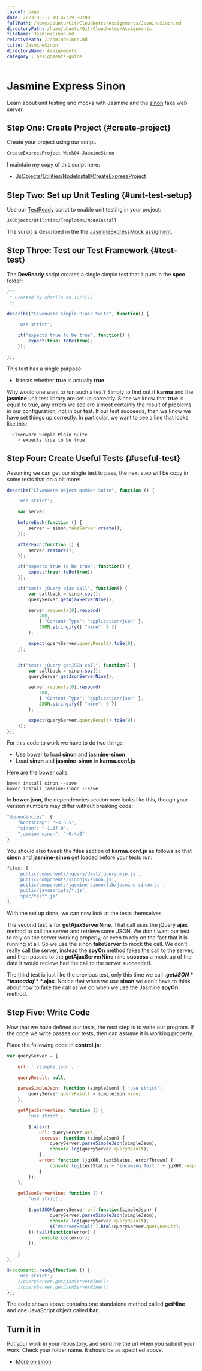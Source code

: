 ```yaml
---
layout: page
date: 2023-05-17 10:47:29 -0700
fullPath: /home/ubuntu/Git/CloudNotes/Assignments/JasmineSinon.md
directoryPath: /home/ubuntu/Git/CloudNotes/Assignments
fileName: JasmineSinon.md
relativePath: /JasmineSinon.md
title: JasmineSinon
directoryName: Assignments
category : assignments-guide
---
```


# Jasmine Express Sinon

Learn about unit testing and mocks with Jasmine and the [sinon](https://github.com/sinonjs/sinon) fake web server.

## Step One: Create Project {#create-project}

Create your project using our script.

```bash
CreateExpressProject Week04-JasmineSinon
```

I maintain my copy of this script here:

* [JsObjects/Utilities/NodeInstall/CreateExpressProject][cep]

[cep]: https://github.com/charliecalvert/JsObjects/blob/master/Utilities/NodeInstall/CreateExpressProject

## Step Two: Set up Unit Testing {#unit-test-setup}

Use our [TestReady][tr] script to enable unit testing in your project:

```
JsObjects/Utilities/Templates/NodeInstall
```

The script is described in the the [JasmineExpressMock assigment][jem].

[tr]:https://github.com/charliecalvert/JsObjects/blob/master/Utilities/NodeInstall/TestReady
[jem]:http://www.ccalvert.net/books/CloudNotes/Assignments/JasmineExpressMock.htmll#unit-test-setup


## Step Three: Test our Test Framework {#test-test}

The **DevReady** script creates a single simple test that it puts in the **spec** folder:

```javascript
/**
 * Created by charlie on 10/7/15.
 */

describe("Elvenware Simple Plain Suite", function() {

    'use strict';

    it("expects true to be true", function() {
        expect(true).toBe(true);
    });

});

```

This test has a single purpose:

* It tests whether **true** is actually **true**

Why would one want to run such a test? Simply to find out if **karma** and the **jasmine** unit test library are set up correctly. Since we know that **true** is equal to true, any errors we see are almost certainly the result of problems in our configuration, not in our test. If our test succeeds, then we know we have set things up correctly. In particular, we want to see a line that looks like this:

```
  Elvenware Simple Plain Suite
    ✓ expects true to be true
```

## Step Four: Create Useful Tests {#useful-test}

Assuming we can get our single test to pass, the next step will be copy in some tests that do a bit more:

```javascript
describe("Elvenware Object Number Suite", function () {

    'use strict';

    var server;

    beforeEach(function () {
        server = sinon.fakeServer.create();
    });

    afterEach(function () {
        server.restore();
    });

    it("expects true to be true", function() {
        expect(true).toBe(true);
    });

    it("tests jQuery ajax call", function() {
        var callback = sinon.spy();
        queryServer.getAjaxServerNine();

        server.requests[0].respond(
            200,
            { "Content-Type": "application/json" },
            JSON.stringify({ "nine": 9 })
        );

        expect(queryServer.queryResult).toBe(9);
    });


    it("tests jQuery getJSON call", function() {
        var callback = sinon.spy();
        queryServer.getJsonServerNine();

        server.requests[0].respond(
            200,
            { "Content-Type": "application/json" },
            JSON.stringify({ "nine": 9 })
        );

        expect(queryServer.queryResult).toBe(9);
    });
});
```

For this code to work we have to do two things:

* Use bower to load **sinon** and **jasmine-sinon**
* Load **sinon** and **jasmine-sinon** in **karma.conf.js**

Here are the bower calls:

```
bower install sinon --save
bower install jasmine-sinon --save
```

In **bower.json**, the dependencies section now looks like this, though your version numbers may differ without breaking code:

```javascript
"dependencies": {
	"bootstrap": "~3.3.5",
	"sinon": "~1.17.0",
	"jasmine-sinon": "~0.4.0"
}
```

You should also tweak the **files** section of **karma.conf.js** as follows so that **sinon** and **jasmine-sinon** get loaded before your tests run:

```javascript
files: [
    'public/components/jquery/dist/jquery.min.js',
    'public/components/sinonjs/sinon.js',
    'public/components/jasmine-sinon/lib/jasmine-sinon.js',
    'public/javascripts/*.js',
    'spec/test*.js'
],

```

With the set up done, we can now look at the tests themselves.

The second test is for **getAjaxServerNine**. That call uses the jQuery **ajax** method to call the server and retrieve some JSON. We don't want our test to rely on the server working properly, or even to rely on the fact that it is running at all. So we use the sinon **fakeServer** to mock the call. We don't really call the server, instead the **spyOn** method fakes the call to the server, and then passes to the **getAjaxServerNine** nine **success** a mock up of the data it would recieve had the call to the server succeeded.

The third test is just like the previous test, only this time we call **$.getJSON** instead of **$.ajax**. Notice that when we use **sinon** we don't have to think about how to fake the call as we do when we use the Jasmine **spyOn** method.

## Step Five: Write Code

Now that we have defined our tests, the next step is to write our program. If the code we write passes our tests, then can assume it is working properly.

Place the following code in **control.js:**


```javascript
var queryServer = {

    url: './simple.json',

    queryResult: null,

    parseSimpleJson: function (simpleJson) { 'use strict';
        queryServer.queryResult = simpleJson.nine;
    },

    getAjaxServerNine: function () {
        'use strict';

        $.ajax({
            url: queryServer.url,
            success: function (simpleJson) {
                queryServer.parseSimpleJson(simpleJson);
                console.log(queryServer.queryResult);
            },
            error: function (jqXHR, textStatus, errorThrown) {
                console.log(textStatus + "incoming Text " + jqXHR.responseText);
            }
        });
    },

    getJsonServerNine: function () {
        'use strict';

        $.getJSON(queryServer.url,function(simpleJson) {
                queryServer.parseSimpleJson(simpleJson);
                console.log(queryServer.queryResult);
                $('#serverResult').html(queryServer.queryResult);
        }).fail(function(error) {
            console.log(error);
        });

    }
};

$(document).ready(function () {
    'use strict';
    //queryServer.getAjaxServerNine();
    //queryServer.getJsonServerNine();
});
```

The code shown above contains one standalone method called **getNine** and one JavaScript object called **bar**.

## Turn it in

Put your work in your repository, and send me the url when you submit your work. Check your folder name. It should be as specified above.

* [More on sinon](http://sinonjs.org/)